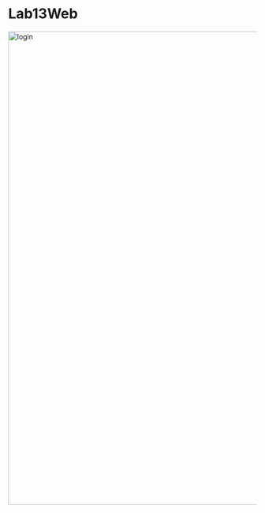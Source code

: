 # Lab13Web

<img width="960" alt="login" src="https://user-images.githubusercontent.com/92831647/213447569-ff57aaa7-9fde-43ca-bb71-f472ffee8250.png">
